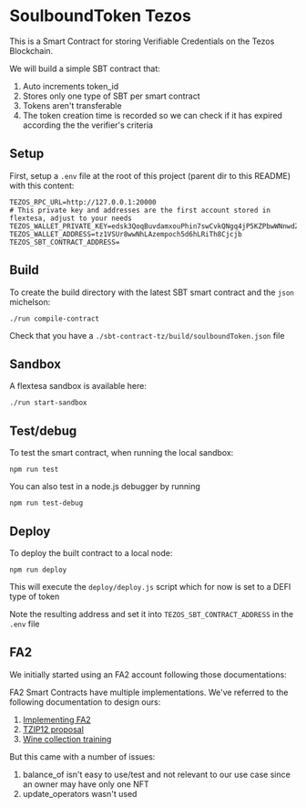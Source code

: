 # SoulboundToken Tezos

This is a Smart Contract for storing Verifiable Credentials on the Tezos Blockchain.

We will build a simple SBT contract that:

1. Auto increments token_id
1. Stores only one type of SBT per smart contract
1. Tokens aren't transferable
1. The token creation time is recorded so we can check if it has expired according the the verifier's criteria

## Setup

First, setup a `.env` file at the root of this project (parent dir to this README) with this content:

```.env
TEZOS_RPC_URL=http://127.0.0.1:20000
# This private key and addresses are the first account stored in flextesa, adjust to your needs
TEZOS_WALLET_PRIVATE_KEY=edsk3QoqBuvdamxouPhin7swCvkQNgq4jP5KZPbwWNnwdZpSpJiEbq
TEZOS_WALLET_ADDRESS=tz1VSUr8wwNhLAzempoch5d6hLRiTh8Cjcjb
TEZOS_SBT_CONTRACT_ADDRESS=
```

## Build

To create the build directory with the latest SBT smart contract and the `json` michelson:

```
./run compile-contract
```

Check that you have a `./sbt-contract-tz/build/soulboundToken.json` file

## Sandbox

A flextesa sandbox is available here:

```
./run start-sandbox
```

## Test/debug

To test the smart contract, when running the local sandbox:

```
npm run test
```

You can also test in a node.js debugger by running

```
npm run test-debug
```

## Deploy

To deploy the built contract to a local node:

```
npm run deploy
```

This will execute the `deploy/deploy.js` script which for now is set to a DEFI type of token

Note the resulting address and set it into `TEZOS_SBT_CONTRACT_ADDRESS` in the `.env` file


## FA2

We initially started using an FA2 account following those documentations:

FA2 Smart Contracts have multiple implementations. We've referred to the following documentation to design ours:

1. [Implementing FA2](https://gitlab.com/tezos/tzip/-/blob/master/proposals/tzip-12/implementing-fa2.md)
2. [TZIP12 proposal](https://gitlab.com/tezos/tzip/-/blob/master/proposals/tzip-12/tzip-12.md)
3. [Wine collection training](https://github.com/marigold-dev/training-nft-1)

But this came with a number of issues:

1. balance_of isn't easy to use/test and not relevant to our use case since an owner may have only one NFT
2. update_operators wasn't used